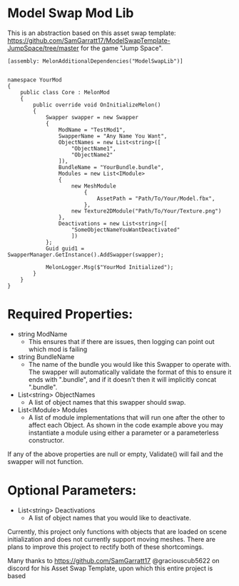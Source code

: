 # Model Swap Mod Lib

This is an abstraction based on this asset swap template: https://github.com/SamGarratt17/ModelSwapTemplate-JumpSpace/tree/master for the game "Jump Space".

```
[assembly: MelonAdditionalDependencies("ModelSwapLib")]


namespace YourMod
{
    public class Core : MelonMod
    {
        public override void OnInitializeMelon()
        {
            Swapper swapper = new Swapper
            {
                ModName = "TestMod1",
                SwapperName = "Any Name You Want",
                ObjectNames = new List<string>([
                    "ObjectName1",
                    "ObjectName2"
                ]),
                BundleName = "YourBundle.bundle",
                Modules = new List<IModule>
                {
                    new MeshModule
                        {
                            AssetPath = "Path/To/Your/Model.fbx",
                        },
                    new Texture2DModule("Path/To/Your/Texture.png")
                },
                Deactivations = new List<string>([
                    "SomeObjectNameYouWantDeactivated"
                    ])
            };
            Guid guid1 = SwapperManager.GetInstance().AddSwapper(swapper);
            
            MelonLogger.Msg($"YourMod Initialized");
        }
    }
}
```

# Required Properties:
- string ModName
  - This ensures that if there are issues, then logging can point out which mod is failing
- string BundleName
  - The name of the bundle you would like this Swapper to operate with. The swapper will automatically validate the format of this to ensure it ends with ".bundle", and if it doesn't then it will implicitly concat ".bundle". 
- List&lt;string&gt; ObjectNames
  - A list of object names that this swapper should swap.
- List&lt;IModule&gt; Modules
  - A list of module implementations that will run one after the other to affect each Object. As shown in the code example above you may instantiate a module using either a parameter or a parameterless constructor.

If any of the above properties are null or empty, Validate() will fail and the swapper will not function.

# Optional Parameters:
- List&lt;string&gt; Deactivations
  - A list of object names that you would like to deactivate.

Currently, this project only functions with objects that are loaded on scene initialization and does not currently support moving meshes. There are plans to improve this project to rectify both of these shortcomings.

Many thanks to https://github.com/SamGarratt17 @graciouscub5622 on discord for his Asset Swap Template, upon which this entire project is based
